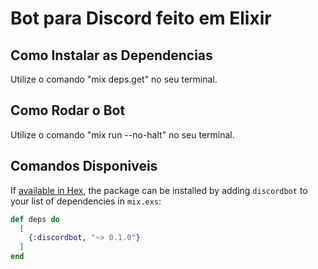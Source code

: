 # Bot para Discord feito em Elixir

## Como Instalar as Dependencias

Utilize o comando "mix deps.get" no seu terminal.

## Como Rodar o Bot

Utilize o comando "mix run --no-halt" no seu terminal.

## Comandos Disponiveis

If [available in Hex](https://hex.pm/docs/publish), the package can be installed
by adding `discordbot` to your list of dependencies in `mix.exs`:

```elixir
def deps do
  [
    {:discordbot, "~> 0.1.0"}
  ]
end
```


